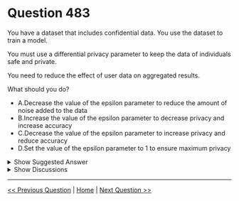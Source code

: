 # Question 483

You have a dataset that includes confidential data. You use the dataset to train a model.

You must use a differential privacy parameter to keep the data of individuals safe and private.

You need to reduce the effect of user data on aggregated results.

What should you do?

* A.Decrease the value of the epsilon parameter to reduce the amount of noise added to the data
* B.Increase the value of the epsilon parameter to decrease privacy and increase accuracy
* C.Decrease the value of the epsilon parameter to increase privacy and reduce accuracy
* D.Set the value of the epsilon parameter to 1 to ensure maximum privacy

<details>
  <summary>Show Suggested Answer</summary>

  <strong>C</strong><br>

</details>

<details>
  <summary>Show Discussions</summary>

<blockquote><p><strong>GHill1982</strong> <code>(Wed 17 Jul 2024 05:16)</code> - <em>Upvotes: 1</em></p><p>To reduce the effect of user data on aggregated results, you should use a smaller value of the differential privacy parameter, also known as epsilon or ε. This parameter controls the level of privacy and the amount of noise added to the data. A smaller epsilon means more noise and less influence of any individual record on the output of the analysis.</p></blockquote>
<blockquote><p><strong>phdykd</strong> <code>(Thu 24 Aug 2023 14:17)</code> - <em>Upvotes: 1</em></p><p>C. A lower epsilon reduces the impact of an individual&#x27;s data on aggregated results, increasing privacy and reducing accuracy</p></blockquote>
<blockquote><p><strong>JTWang</strong> <code>(Tue 25 Apr 2023 06:45)</code> - <em>Upvotes: 3</em></p><p>A lower epsilon reduces the impact of an individual&#x27;s data on aggregated results, increasing privacy and reducing accuracy

https://learn.microsoft.com/zh-tw/training/modules/explore-differential-privacy/5-knowledge-check</p></blockquote>
<blockquote><p><strong>tgaos</strong> <code>(Sun 13 Aug 2023 03:34)</code> - <em>Upvotes: 1</em></p><p>Check this url: https://learn.microsoft.com/en-us/training/modules/explore-differential-privacy/5-knowledge-check
This guy is right, answer is C</p></blockquote>
<blockquote><p><strong>nahner</strong> <code>(Wed 08 Mar 2023 09:54)</code> - <em>Upvotes: 3</em></p><p>&quot;The lower the epsilon, the less impact an individual&#x27;s data has on aggregated results, and therefore the risk of exposure is reduced.&quot; See https://docs.microsoft.com/en-us/training/modules/explore-differential-privacy/5-knowledge-check</p></blockquote>
<blockquote><p><strong>Xubh13</strong> <code>(Fri 10 Mar 2023 13:41)</code> - <em>Upvotes: 1</em></p><p>Have you been given DP100 recently?</p></blockquote>
<blockquote><p><strong>bbigwolf</strong> <code>(Wed 01 Mar 2023 04:34)</code> - <em>Upvotes: 2</em></p><p>&quot;You need to reduce the effect of user data on aggregated results&quot; should be B</p></blockquote>
<blockquote><p><strong>dalinar_kholin</strong> <code>(Fri 30 Jun 2023 13:14)</code> - <em>Upvotes: 1</em></p><p>Wrong!
https://github.com/MicrosoftLearning/mslearn-dp100/blob/main/13%20-%20Explore%20Differential%20Privacy.ipynb</p></blockquote>

</details>

---

[<< Previous Question](question_482.md) | [Home](/index.md) | [Next Question >>](question_484.md)
